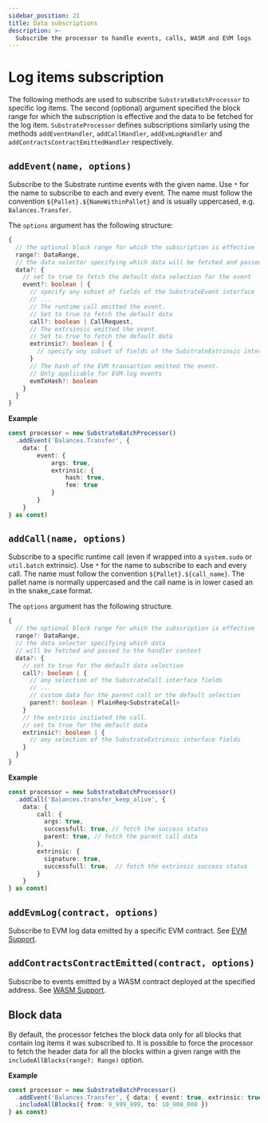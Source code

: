 ```yaml
---
sidebar_position: 21
title: Data subscriptions
description: >-
  Subscribe the processor to handle events, calls, WASM and EVM logs
---
```


# Log items subscription

The following methods are used to subscribe `SubstrateBatchProcessor` to specific log items. The second (optional) argument specified the block range for which the subscription is effective and the data to be fetched for the log item. `SubstrateProcessor` defines subscriptions similarly using the methods `addEventHandler`, `addCallHandler`, `addEvmLogHandler` and `addContractsContractEmittedHandler` respectively.

## `addEvent(name, options)`

Subscribe to the Substrate runtime events with the given name. Use `*` for the name to subscribe to each and every event. The name must follow the convention `${Pallet}.${NameWithinPallet}` and is usually uppercased, e.g. `Balances.Transfer`.

The `options` argument has the following structure:
```ts
{
  // the optional block range for which the subscription is effective
  range?: DataRange, 
  // the data selector specifying which data will be fetched and passed to the handler context
  data?: {  
    // set to true to fetch the default data selection for the event  
    event?: boolean | {
      // specify any subset of fields of the SubstrateEvent interface
      // ...
      // The runtime call emitted the event. 
      // Set to true to fetch the default data
      call?: boolean | CallRequest, 
      // The extrsinsic emitted the event. 
      // Set to true to fetch the default data 
      extrinsic?: boolean | { 
        // specify any subset of fields of the SubstrateExtrinsic interface 
      }
      // The hash of the EVM transaction emitted the event. 
      // Only applicable for EVM.log events
      evmTxHash?: boolean 
    }
  } 
}
```

**Example**
```ts
const processor = new SubstrateBatchProcessor()
  .addEvent('Balances.Transfer', {
    data: {
        event: {
            args: true,
            extrinsic: {
                hash: true,
                fee: true
            }
        }
    }
} as const)
```

## `addCall(name, options)`

Subscribe to a specific runtime call (even if wrapped into a `system.sudo` or `util.batch` extrinsic). Use `*` for the name to subscribe to each and every call. The name must follow the convention `${Pallet}.${call_name}`. The pallet name is normally uppercased and the call name is in lower cased an in the snake_case format. 

The `options` argument has the following structure.
```ts
{   
  // the optional block range for which the subscription is effective
  range?: DataRange,
  // the data selector specifying which data 
  // will be fetched and passed to the handler context 
  data?: {  
    // set to true for the default data selection
    call?: boolean | { 
      // any selection of the SubstrateCall interface fields 
      // ...
      // custom data for the parent call or the default selection
      parent?: boolean | PlainReq<SubstrateCall>  
    }
    // the extrisic initiated the call. 
    // set to true for the default data
    extrinsic?: boolean | { 
      // any selection of the SubstrateExtrinsic interface fields
    }
  } 
}
```
**Example**
```ts
const processor = new SubstrateBatchProcessor()
  .addCall('Balances.transfer_keep_alive', {
    data: {
        call: {
          args: true,
          successfull: true, // fetch the success status
          parent: true, // fetch the parent call data
        },
        extrinsic: {
          signature: true,
          successfull: true,  // fetch the extrinsic success status
        }
    }
} as const)
```

## `addEvmLog(contract, options)`

Subscribe to EVM log data emitted by a specific EVM contract. See [EVM Support](./evm-support).

## `addContractsContractEmitted(contract, options)`

Subscribe to events emitted by a WASM contract deployed at the specified address. See [WASM Support](./wasm-support).

## Block data

By default, the processor fetches the block data only for all blocks that contain log items it was subscribed to. It is possible to force the processor to fetch the header data for all the blocks within a given range with the `includeAllBlocks(range?: Range)` option.

**Example**
```ts
const processor = new SubstrateBatchProcessor()
  .addEvent('Balances.Transfer', { data: { event: true, extrinsic: true }})
  .includeAllBlocks({ from: 9_999_999, to: 10_000_000 })
} as const)
```
